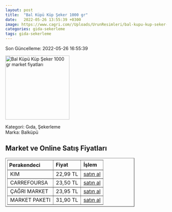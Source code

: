 ```yaml
---
layout: post
title:  "Bal Küpü Küp Şeker 1000 gr"
date:   2022-05-26 13:55:39 +0300
image: https://www.cagri.com//Uploads/UrunResimleri/bal-kupu-kup-seker-1000-gr-50c8.jpg
categories: gida-sekerleme
tags: gida-sekerleme
---
```


Son Güncelleme: 2022-05-26 16:55:39

<img src="https://www.cagri.com//Uploads/UrunResimleri/bal-kupu-kup-seker-1000-gr-50c8.jpg" width="200" alt="Bal Küpü Küp Şeker 1000 gr market fiyatları" />

Kategori: Gıda, Şekerleme
<br />
Marka: Balküpü

<h2>Market ve Online Satış Fiyatları</h2>

<table border="1" style="padding: 5px;width:80%;">
  <tr>
    <td style="padding: 5px;"><strong>Perakendeci</strong></td>
    <td><strong>Fiyat</strong></td>
    <td><strong>İşlem</strong></td>
  </tr>
  <tr>
              <td title="Kim">KIM</td>
              <td>22,99 TL</td>
              <td><a title="Kim" target="_blank" href="https://www.kimgeldi.com/balkupu-kesme-seker-1000-gr">satın al</a></td>
            </tr><tr>
              <td title="CarrefourSA">CARREFOURSA</td>
              <td>23,50 TL</td>
              <td><a title="CarrefourSA" target="_blank" href="https://www.carrefoursa.com/bal-kupu-kup-seker-1000-g-p-30100002">satın al</a></td>
            </tr><tr>
              <td title="Çağrı Market">ÇAĞRI MARKET</td>
              <td>23,95 TL</td>
              <td><a title="Çağrı Market" target="_blank" href="https://www.cagri.com/bal-kupu-kup-seker-1000-gr">satın al</a></td>
            </tr><tr>
              <td title="Market Paketi">MARKET PAKETI</td>
              <td>31,90 TL</td>
              <td><a title="Market Paketi" target="_blank" href="https://www.marketpaketi.com.tr/balkupu-1000-gr-kup-seker-360-adet-p-538056">satın al</a></td>
            </tr>
</table>
